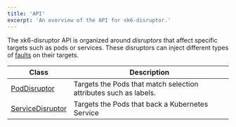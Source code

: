 ```yaml
---
title: 'API'
excerpt: 'An overview of the API for xk6-disruptor.'
---
```


The xk6-disruptor API is organized around _disruptors_ that affect specific targets such as pods or services. These disruptors can inject different types of [faults](/javascript-api/xk6-disruptor/api/faults) on their targets.

| Class | Description |
| ----- | ----------- |
| [PodDisruptor](/javascript-api/xk6-disruptor/api/poddisruptor) | Targets the  Pods that match selection attributes such as labels.|
| [ServiceDisruptor](/javascript-api/xk6-disruptor/api/servicedisruptor) | Targets the Pods that back a Kubernetes Service |